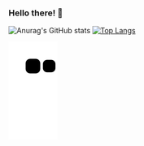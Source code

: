 ### Hello there!  👋


   ![Anurag's GitHub stats](https://github-readme-stats.vercel.app/api?username=felipepellizzon&show_icons=true&theme=radical)
  [![Top Langs](https://github-readme-stats.vercel.app/api/top-langs/?username=felipepellizzon&layout=compact)](https://github.com/felipepellizzon/github-readme-stats)


  ![Snake animation](https://github.com/felipepellizzon/felipepellizzon/blob/output/github-contribution-grid-snake.svg)

